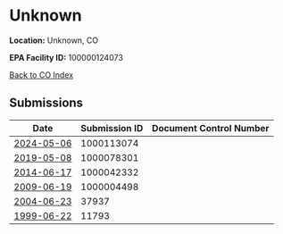 # Unknown

**Location:** Unknown, CO

**EPA Facility ID:** 100000124073

[Back to CO Index](../../index.md)

## Submissions

| Date | Submission ID | Document Control Number |
|------|--------------|-------------------------|
| [2024-05-06](submissions/1000113074.md) | 1000113074 |  |
| [2019-05-08](submissions/1000078301.md) | 1000078301 |  |
| [2014-06-17](submissions/1000042332.md) | 1000042332 |  |
| [2009-06-19](submissions/1000004498.md) | 1000004498 |  |
| [2004-06-23](submissions/37937.md) | 37937 |  |
| [1999-06-22](submissions/11793.md) | 11793 |  |
